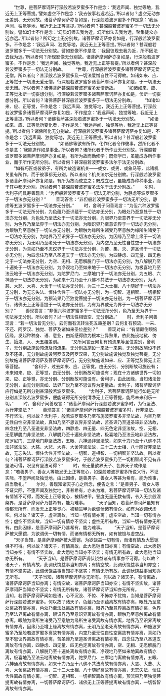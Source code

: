 <!-- { "loadSidebar": true } -->
　　“世尊，是菩萨摩诃萨行深般若波罗蜜多不作是念：‘我远声闻、独觉等地，我近无上正等菩提。’譬如虚空不作是念：‘我去彼事若远若近。’所以者何？虚空无动亦无差别、无分别故。诸菩萨摩诃萨亦复如是，行深般若波罗蜜多不作是念：‘我远声闻、独觉等地，我近无上正等菩提。’所以者何？甚深般若波罗蜜多于一切法无分别故。譬如幻士不作是念：‘幻质幻师去我为近，幻所似法去我为远，聚集徒众亦近亦远。’所以者何？所幻之士无分别故。诸菩萨摩诃萨亦复如是，行深般若波罗蜜多。不作是念：‘我远声闻、独觉等地，我近无上正等菩提。’所以者何？甚深般若波罗蜜多于一切法无分别故。譬如影像不作是念：‘我因彼现去我为近，所不因法去我为远。’所以者何？所现影像无分别故。诸菩萨摩诃萨亦复如是，行深般若波罗蜜多，不作是念：‘我远声闻、独觉等地，我近无上正等菩提。’所以者何？甚深般若波罗蜜多于一切法无分别故。
　　“世尊，行深般若波罗蜜多诸菩萨摩诃萨无爱无憎。所以者何？甚深般若波罗蜜多及一切法爱憎自性不可得故。如诸如来、应、正等觉于一切法无爱无憎，行深般若波罗蜜多诸菩萨摩诃萨亦复如是，于一切法无爱无憎。所以者何？诸佛菩萨甚深般若波罗蜜多爱憎断故。
　　“如诸如来、应、正等觉永断一切妄想分别，行深般若波罗蜜多诸菩萨摩诃萨亦复如是，伏断一切妄想分别。所以者何？诸佛菩萨甚深般若波罗蜜多于一切法无分别故。
　　“如诸如来、应、正等觉，不作是念：‘我远声闻、独觉等地，我近无上正等菩提。’行深般若波罗蜜多诸菩萨摩诃萨亦复如是，不作是念：‘我远声闻、独觉等地，我近无上正等菩提。’所以者何？诸佛菩萨甚深般若波罗蜜多于一切法无分别故。
　　“如诸如来、应、正等觉所变化者，不作是念：‘我远声闻、独觉等地，我近无上正等菩提。’所以者何？诸佛所化无分别故。行深般若波罗蜜多诸菩萨摩诃萨亦复如是，不作是念：‘我远声闻、独觉等地，我近无上正等菩提。’所以者何？甚深般若波罗蜜多于一切法无分别故。
　　“如诸佛等欲有所作，化作化者令作彼事，然所化者不作是念：‘我能造作如是事业。’所以者何？诸所化者于所作业无分别故。行深般若波罗蜜多诸菩萨摩诃萨亦复如是，有所为故而勤修学；既修学已，虽能成办所作事业，而于所作无所分别。所以者何？甚深般若波罗蜜多法尔于法无分别故。
　　“如有巧匠或彼弟子，有所为故造诸机关——或女、或男、或象马等，此诸机关虽有所作，而于彼事都无分别。所以者何？机关法尔无分别故。行深般若波罗蜜多诸菩萨摩诃萨亦复如是，有所为故而成立之；既成立已，虽能成办种种事业，而于其中都无分别。所以者何？甚深般若波罗蜜多法尔于法无分别故。”
　　尔时，舍利子问具寿善现言：“为但般若波罗蜜多于一切法无所分别，为静虑等波罗蜜多于一切法亦无分别？”
　　善现答言：“非但般若波罗蜜多于一切法无所分别，静虑等五波罗蜜多于一切法亦无分别。”
　　时，舍利子问善现言：“为但六种波罗蜜多于一切法无所分别，为色蕴乃至识蕴于一切法亦无分别，为眼处乃至意处于一切法亦无分别，为色处乃至法处于一切法亦无分别，为眼界乃至意界于一切法亦无分别，为色界乃至法界于一切法亦无分别，为眼识界乃至意识界于一切法亦无分别，为眼触乃至意触于一切法亦无分别，为眼触为缘所生诸受乃至意触为缘所生诸受于一切法亦无分别，为地界乃至识界于一切法亦无分别，为因缘乃至增上缘于一切法亦无分别，为无明乃至老死于一切法亦无分别，为内空乃至无性自性空于一切法亦无分别，为真如乃至不思议界于一切法亦无分别，为苦、集、灭、道圣谛于一切法亦无分别，为四念住乃至八圣道支于一切法亦无分别，为四静虑、四无量、四无色定于一切法亦无分别，为空、无相、无愿解脱门于一切法亦无分别，为八解脱乃至十遍处于一切法亦无分别，为净观地乃至如来地于一切法亦无分别，为极喜地乃至法云地于一切法亦无分别，为陀罗尼门、三摩地门于一切法亦无分别，为五眼、六神通于一切法亦无分别，为如来十力乃至十八佛不共法于一切法亦无分别，为大慈、大悲、大喜、大舍于一切法亦无分别，为三十二大士相、八十随好于一切法亦无分别，为无忘失法、恒住舍性于一切法亦无分别，为一切智、道相智、一切相智于一切法亦无分别，为预流果乃至独觉菩提于一切法亦无分别，为一切菩萨摩诃萨行、诸佛无上正等菩提于一切法亦无分别，为有为界或无为界于一切法亦无分别？”
　　善现答言：“非但六种波罗蜜多于一切法无所分别，色乃至无为界于一切法亦无分别。所以者何？以一切法性相皆空、无分别故。”
　　时，舍利子问善现言：“若一切法皆无分别，云何而有流转生死五趣差别？云何复有预流、一来、不还、阿罗汉、独觉、菩萨及诸如来圣位差别？”
　　善现对曰：“有情颠倒烦恼因缘，发起种种身、语、意业，由斯感得欲为根本业异熟果，依此施设地狱、傍生、饿鬼、人、天五趣差别。
　　“又所问言云何复有预流果等圣位差别，舍利子，无分别故施设预流及预流果，无分别故施设一来及一来果，无分别故施设不还及不还果，无分别故施设阿罗汉及阿罗汉果，无分别故施设独觉及独觉菩提，无分别故施设菩萨摩诃萨及菩萨摩诃萨行，无分别故施设如来、应、正等觉及佛无上正等菩提。
　　“舍利子，过去如来、应、正等觉，由无分别、分别断故可施设有；未来如来、应、正等觉，由无分别、分别断故可施设有；现在十方诸佛世界一切如来、应、正等觉，亦无分别、分别断故可施设有。舍利子，由此因缘，当知诸法皆无分别，由无分别真如、法界广说乃至不思议界为定量故。舍利子，诸菩萨摩诃萨应行如是无所分别甚深般若波罗蜜多。
　　“舍利子，若菩萨摩诃萨能行如是无所分别甚深般若波罗蜜多，便能证得无所分别清净无上正等菩提，能尽未来利乐一切。”
　　时，舍利子问善现言：“诸菩萨摩诃萨行深般若波罗蜜多时，为行坚法、为行非坚法？”
　　善现答言：“诸菩萨摩诃萨行深般若波罗蜜多时，行非坚法、不行坚法。何以故？舍利子，般若波罗蜜多乃至布施波罗蜜多非坚法故，内空乃至无性自性空非坚法故，真如乃至不思议界非坚法故，苦圣谛乃至道圣谛非坚法故，四念住乃至八圣道支非坚法故，四静虑、四无量、四无色定非坚法故，空、无相、无愿解脱门非坚法故，八解脱乃至十遍处非坚法故，极喜地乃至法云地非坚法故，陀罗尼门、三摩地门非坚法故，五眼、六神通非坚法故，如来十力乃至十八佛不共法非坚法故，大慈、大悲、大喜、大舍非坚法故，三十二大士相、八十随好非坚法故，无忘失法、恒住舍性非坚法故，一切智、道相智、一切相智非坚法故。所以者何？诸菩萨摩诃萨行深般若波罗蜜多时，于般若波罗蜜多乃至一切相智尚不见有非坚法可得，况见有坚法可得？”
　　时，有无量欲界天子、色界天子咸作是念：“若善男子、善女人等能发无上正等觉心，如深般若波罗蜜多所说义行，不证实际，不堕声闻及独觉地，由此因缘，是善男子、善女人等甚为希有，能为难事，应当敬礼。”
　　尔时，善现知诸天子心之所念，便告之言：“是善男子、善女人等不证实际，不堕声闻及独觉地，非甚希有，亦未为难。若菩萨摩诃萨知一切法及诸有情皆不可得，而发无上正等觉心，被精进甲，誓度无量无数有情，令入无余般涅槃界，是菩萨摩诃萨乃甚希有，能为难事。
　　“天子当知，若菩萨摩诃萨虽知有情都无所有，而发无上正等觉心，被精进甲为欲调伏诸有情众，如有为欲调伏虚空。何以故？诸天子，虚空离故，当知一切有情亦离；虚空空故，当知一切有情亦空；虚空不坚实故，当知一切有情亦不坚实；虚空无所有故，当知一切有情亦无所有。由此因缘，是菩萨摩诃萨乃甚希有，能为难事。
　　“天子当知，是菩萨摩诃萨被大愿铠，为欲调伏一切有情，而诸有情都无所有，如有被铠与虚空战。
　　“天子当知，是菩萨摩诃萨被大愿铠，为欲饶益一切有情，而诸有情及大愿铠俱不可得。何以故？诸天子，有情离故，此大愿铠当知亦离；有情空故，此大愿铠当知亦空；有情不坚实故，此大愿铠当知亦不坚实；有情无所有故，此大愿铠当知亦无所有。
　　“天子当知，是菩萨摩诃萨调伏饶益诸有情事亦不可得。何以故？诸天子，有情离故，此调伏饶益事当知亦离；有情空故，此调伏饶益事当知亦空；有情不坚实故，此调伏饶益事当知亦不坚实；有情无所有故，此调伏饶益事当知亦无所有。
　　“天子当知，诸菩萨摩诃萨亦无所有。何以故？诸天子，有情离故，诸菩萨摩诃萨当知亦离；有情空故，诸菩萨摩诃萨当知亦空；有情不坚实故，诸菩萨摩诃萨当知亦不坚实；有情无所有故，诸菩萨摩诃萨当知亦无所有。
　　“天子当知，若菩萨摩诃萨闻如是语，心不沉没、不惊、不怖亦不忧悔，当知是菩萨摩诃萨行深般若波罗蜜多。何以故？诸天子，色蕴乃至识蕴离故有情亦离，眼处乃至意处离故有情亦离，色处乃至法处离故有情亦离，眼界乃至意界离故有情亦离，色界乃至法界离故有情亦离，眼识界乃至意识界离故有情亦离，眼触乃至意触离故有情亦离，眼触为缘所生诸受乃至意触为缘所生诸受离故有情亦离，地界乃至识界离故有情亦离，因缘乃至增上缘离故有情亦离，无明乃至老死离故有情亦离，布施波罗蜜多乃至般若波罗蜜多离故有情亦离，内空乃至无性自性空离故有情亦离，真如乃至不思议界离故有情亦离，苦圣谛乃至道圣谛离故有情亦离，四念住乃至八圣道支离故有情亦离，四静虑、四无量、四无色定离故有情亦离，空、无相、无愿解脱门离故有情亦离，八解脱乃至十遍处离故有情亦离，净观地乃至如来地离故有情亦离，极喜地乃至法云地离故有情亦离，陀罗尼门、三摩地门离故有情亦离，五眼、六神通离故有情亦离，如来十力乃至十八佛不共法离故有情亦离，大慈、大悲、大喜、大舍离故有情亦离，三十二大士相、八十随好离故有情亦离，无忘失法、恒住舍性离故有情亦离，一切智、道相智、一切相智离故有情亦离，预流果乃至独觉菩提离故有情亦离，一切菩萨摩诃萨行、诸佛无上正等菩提离故有情亦离，一切智智离故有情亦离。
